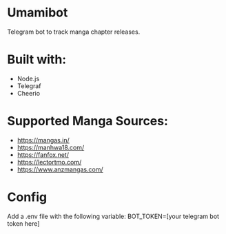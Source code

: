 # Umamibot
Telegram bot to track manga chapter releases.

# Built with:
- Node.js
- Telegraf
- Cheerio

# Supported Manga Sources:
- https://mangas.in/
- https://manhwa18.com/
- https://fanfox.net/
- https://lectortmo.com/
- https://www.anzmangas.com/

# Config

Add a .env file with the following variable:
BOT_TOKEN=[your telegram bot token here]
